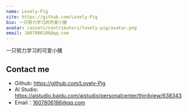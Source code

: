 ```yaml
---
name: Lovely-Pig
site: https://github.com/Lovely-Pig
bio: 一只努力学习的可爱小猪
avatar: /assets/contributors/lovely-pig/avatar.png
email: 1607806186@qq.com
---
```


一只努力学习的可爱小猪

## Contact me

- Github: <https://github.com/Lovely-Pig>
- AI Studio: <https://aistudio.baidu.com/aistudio/personalcenter/thirdview/638343>
- Email：<1607806186@qq.com>
